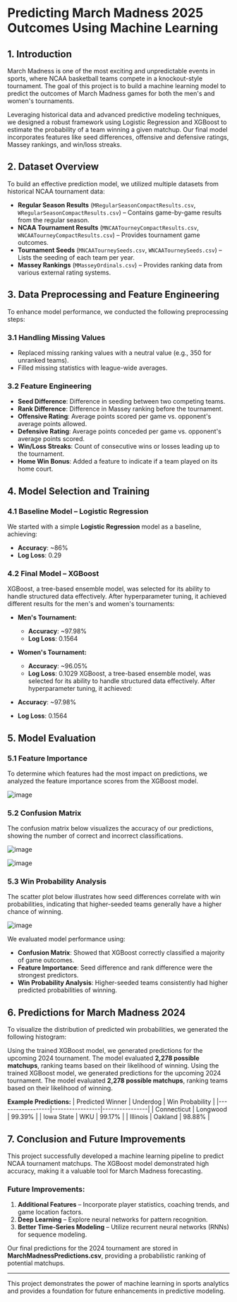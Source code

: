 # Predicting March Madness 2025 Outcomes Using Machine Learning

## 1. Introduction
March Madness is one of the most exciting and unpredictable events in sports, where NCAA basketball teams compete in a knockout-style tournament. The goal of this project is to build a machine learning model to predict the outcomes of March Madness games for both the men's and women's tournaments.

Leveraging historical data and advanced predictive modeling techniques, we designed a robust framework using Logistic Regression and XGBoost to estimate the probability of a team winning a given matchup. Our final model incorporates features like seed differences, offensive and defensive ratings, Massey rankings, and win/loss streaks.

## 2. Dataset Overview
To build an effective prediction model, we utilized multiple datasets from historical NCAA tournament data:
- **Regular Season Results** (`MRegularSeasonCompactResults.csv`, `WRegularSeasonCompactResults.csv`) – Contains game-by-game results from the regular season.
- **NCAA Tournament Results** (`MNCAATourneyCompactResults.csv`, `WNCAATourneyCompactResults.csv`) – Provides tournament game outcomes.
- **Tournament Seeds** (`MNCAATourneySeeds.csv`, `WNCAATourneySeeds.csv`) – Lists the seeding of each team per year.
- **Massey Rankings** (`MMasseyOrdinals.csv`) – Provides ranking data from various external rating systems.

## 3. Data Preprocessing and Feature Engineering
To enhance model performance, we conducted the following preprocessing steps:

### **3.1 Handling Missing Values**
- Replaced missing ranking values with a neutral value (e.g., 350 for unranked teams).
- Filled missing statistics with league-wide averages.

### **3.2 Feature Engineering**
- **Seed Difference**: Difference in seeding between two competing teams.
- **Rank Difference**: Difference in Massey ranking before the tournament.
- **Offensive Rating**: Average points scored per game vs. opponent's average points allowed.
- **Defensive Rating**: Average points conceded per game vs. opponent's average points scored.
- **Win/Loss Streaks**: Count of consecutive wins or losses leading up to the tournament.
- **Home Win Bonus**: Added a feature to indicate if a team played on its home court.

## 4. Model Selection and Training
### **4.1 Baseline Model – Logistic Regression**
We started with a simple **Logistic Regression** model as a baseline, achieving:
- **Accuracy**: ~86%
- **Log Loss**: 0.29

### **4.2 Final Model – XGBoost**
XGBoost, a tree-based ensemble model, was selected for its ability to handle structured data effectively. After hyperparameter tuning, it achieved different results for the men's and women's tournaments:

- **Men's Tournament:**
  - **Accuracy**: ~97.98%
  - **Log Loss**: 0.1564

- **Women's Tournament:**
  - **Accuracy**: ~96.05%
  - **Log Loss**: 0.1029
XGBoost, a tree-based ensemble model, was selected for its ability to handle structured data effectively. After hyperparameter tuning, it achieved:
- **Accuracy**: ~97.98%
- **Log Loss**: 0.1564

## 5. Model Evaluation

### **5.1 Feature Importance**
To determine which features had the most impact on predictions, we analyzed the feature importance scores from the XGBoost model.

![image](https://github.com/user-attachments/assets/5028cc31-21dd-4656-a731-156e93d0d6ba)


### **5.2 Confusion Matrix**
The confusion matrix below visualizes the accuracy of our predictions, showing the number of correct and incorrect classifications.

![image](https://github.com/user-attachments/assets/1d08eb41-ace7-44ad-b73c-782d34b8ef3f)

![image](https://github.com/user-attachments/assets/c8f471d1-e665-4d73-9943-f1a09eaf4f1b)



### **5.3 Win Probability Analysis**
The scatter plot below illustrates how seed differences correlate with win probabilities, indicating that higher-seeded teams generally have a higher chance of winning.

![image](https://github.com/user-attachments/assets/597e0ee4-11b9-41e0-a587-837358f24b41)



We evaluated model performance using:
- **Confusion Matrix**: Showed that XGBoost correctly classified a majority of game outcomes.
- **Feature Importance**: Seed difference and rank difference were the strongest predictors.
- **Win Probability Analysis**: Higher-seeded teams consistently had higher predicted probabilities of winning.

## 6. Predictions for March Madness 2024

To visualize the distribution of predicted win probabilities, we generated the following histogram:



Using the trained XGBoost model, we generated predictions for the upcoming 2024 tournament. The model evaluated **2,278 possible matchups**, ranking teams based on their likelihood of winning.
Using the trained XGBoost model, we generated predictions for the upcoming 2024 tournament. The model evaluated **2,278 possible matchups**, ranking teams based on their likelihood of winning.

**Example Predictions:**
| Predicted Winner  | Underdog         | Win Probability |
|------------------|-----------------|----------------|
| Connecticut      | Longwood        | 99.39%         |
| Iowa State      | WKU             | 99.17%         |
| Illinois        | Oakland         | 98.88%         |

## 7. Conclusion and Future Improvements
This project successfully developed a machine learning pipeline to predict NCAA tournament matchups. The XGBoost model demonstrated high accuracy, making it a valuable tool for March Madness forecasting.

### **Future Improvements**:
1. **Additional Features** – Incorporate player statistics, coaching trends, and game location factors.
2. **Deep Learning** – Explore neural networks for pattern recognition.
3. **Better Time-Series Modeling** – Utilize recurrent neural networks (RNNs) for sequence modeling.

Our final predictions for the 2024 tournament are stored in **MarchMadnessPredictions.csv**, providing a probabilistic ranking of potential matchups.

---

This project demonstrates the power of machine learning in sports analytics and provides a foundation for future enhancements in predictive modeling.

